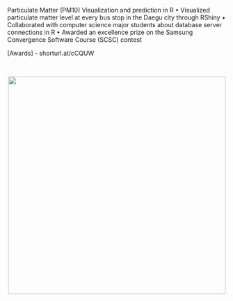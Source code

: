 Particulate Matter (PM10) Visualization and prediction in R
• Visualized particulate matter level at every bus stop in the Daegu city through RShiny
• Collaborated with computer science major students about database server connections in R
• Awarded an excellence prize on the Samsung Convergence Software Course (SCSC) contest

[Awards] - shorturl.at/cCQUW

<br>
<p align="middle">
<img src="https://user-images.githubusercontent.com/50762980/130417706-45094abc-b547-446c-955c-297a5b7c6840.gif" width="500px">
</p>
